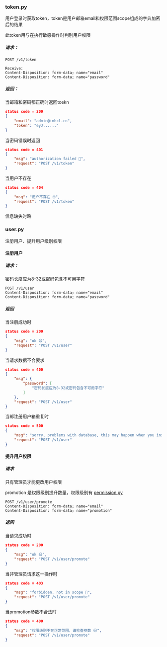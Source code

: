 ### token.py

用户登录时获取token，token是用户邮箱email和权限范围scope组成的字典加密后的结果

此token用与在执行敏感操作时判别用户权限

##### 请求：

```
POST /v1/token

Receive:
Content-Disposition: form-data; name="email"
Content-Disposition: form-data; name="password"
```

##### 返回：

当邮箱和密码都正确时返回toekn

```json
status code = 200 
{
    "email": "admin@imhcl.cn",
    "token": "eyJ......"
}
```

当密码错误时返回

```json
status code = 401
{
    "msg": "authorization failed 👿",
    "request": "POST /v1/token"
}
```

当用户不存在

```json
status code = 404
{
    "msg": "用户不存在 🙄",
    "request": "POST /v1/token"
}
```

信息缺失时略

### user.py

注册用户、提升用户级别权限

#### 注册用户

##### 请求：

密码长度应为8-32或密码包含不可用字符

```
POST /v1/user
Content-Disposition: form-data; name="email"
Content-Disposition: form-data; name="password"
```

##### 返回

当注册成功时

```json
status code = 200
{
    "msg": "ok 😆",
    "request": "POST /v1/user"
}
```

当请求数据不合要求

```json
status code = 400
{
    "msg": {
        "password": [
            "密码长度应为8-32或密码包含不可用字符"
        ]
    },
    "request": "POST /v1/user"
}
```

当邮注册用户箱重复时

```json
status code = 500
{
    "msg": "sorry, problems with database, this may happen when you insert conflicted or invalid data 😷",
    "request": "POST /v1/user"
}
```

#### 提升用户权限

##### 请求
只有管理员才能更改用户权限

promotion 是权限级别提升数量，权限级别有 [permission.py](../../lib/permission.py)

```
POST /v1/user/promote
Content-Disposition: form-data; name="email"
Content-Disposition: form-data; name="promotion"
```
##### 返回
当请求成功时

```json
status code = 200
{
    "msg": "ok 😆",
    "request": "POST /v1/user/promote"
}
```

当非管理员请求这一操作时

```json
status code = 403
{
    "msg": "forbidden, not in scope 🤭",
    "request": "POST /v1/user/promote"
}
```

当promotion参数不合法时

```json
status code = 400
{
    "msg": "权限级别不在正常范围，请检查参数 😒",
    "request": "POST /v1/user/promote"
}
```



